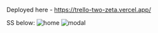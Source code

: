 Deployed here - https://trello-two-zeta.vercel.app/

SS below:
![home](https://github.com/user-attachments/assets/bcbd5fa5-9bf1-4bac-9554-7b9f893095ca)
![modal](https://github.com/user-attachments/assets/9b9ad372-eb71-44e3-a391-9f2345275e02)
